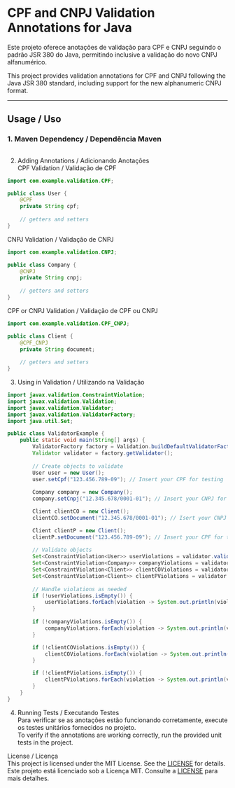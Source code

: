 # CPF and CNPJ Validation Annotations for Java

Este projeto oferece anotações de validação para CPF e CNPJ seguindo o padrão JSR 380 do Java, permitindo inclusive a validação do novo CNPJ alfanumérico.

This project provides validation annotations for CPF and CNPJ following the Java JSR 380 standard, including support for the new alphanumeric CNPJ format.

---

## Usage / Uso

### 1. Maven Dependency / Dependência Maven

```xml

```

2. Adding Annotations / Adicionando Anotações  
CPF Validation / Validação de CPF
```java
import com.example.validation.CPF;

public class User {
    @CPF
    private String cpf;
    
    // getters and setters
}
```
CNPJ Validation / Validação de CNPJ
```java
import com.example.validation.CNPJ;

public class Company {
    @CNPJ
    private String cnpj;
    
    // getters and setters
}
```
CPF or CNPJ Validation / Validação de CPF ou CNPJ
```java
import com.example.validation.CPF_CNPJ;

public class Client {
    @CPF_CNPJ
    private String document;
    
    // getters and setters
}
```

3. Using in Validation / Utilizando na Validação
```java
import javax.validation.ConstraintViolation;
import javax.validation.Validation;
import javax.validation.Validator;
import javax.validation.ValidatorFactory;
import java.util.Set;

public class ValidatorExample {
    public static void main(String[] args) {
        ValidatorFactory factory = Validation.buildDefaultValidatorFactory();
        Validator validator = factory.getValidator();
        
        // Create objects to validate
        User user = new User();
        user.setCpf("123.456.789-09"); // Insert your CPF for testing
        
        Company company = new Company();
        company.setCnpj("12.345.678/0001-01"); // Insert your CNPJ for testing

        Client clientCO = new Client();
        clientCO.setDocument("12.345.678/0001-01"); // Isert your CNPJ for testing

        Client clientP = new Client();
        clientP.setDocument("123.456.789-09"); // Insert your CPF for testing
        
        // Validate objects
        Set<ConstraintViolation<User>> userViolations = validator.validate(user);
        Set<ConstraintViolation<Company>> companyViolations = validator.validate(company);
        Set<ConstraintViolation<Client>> clientCOViolations = validator.validate(clientCO);
        Set<ConstraintViolation<Client>> clientPViolations = validator.validate(clientP);
        
        // Handle violations as needed
        if (!userViolations.isEmpty()) {
            userViolations.forEach(violation -> System.out.println(violation.getMessage()));
        }
        
        if (!companyViolations.isEmpty()) {
            companyViolations.forEach(violation -> System.out.println(violation.getMessage()));
        }

        if (!clientCOViolations.isEmpty()) {
            clientCOViolations.forEach(violation -> System.out.println(violation.getMessage()));
        }

        if (!clientPViolations.isEmpty()) {
            clientPViolations.forEach(violation -> System.out.println(violation.getMessage()));
        }
    }
}
```

4. Running Tests / Executando Testes  
Para verificar se as anotações estão funcionando corretamente, execute os testes unitários fornecidos no projeto.  
To verify if the annotations are working correctly, run the provided unit tests in the project.

License / Licença   
This project is licensed under the MIT License. See the [LICENSE](https://www.mit.edu/~amini/LICENSE.md) for details.   
Este projeto está licenciado sob a Licença MIT. Consulte a [LICENSE](https://www.mit.edu/~amini/LICENSE.md) para mais detalhes.
